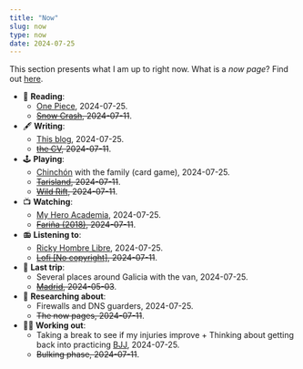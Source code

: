 ```yaml
---
title: "Now"
slug: now
type: now
date: 2024-07-25
---
```


 This section presents what I am up to right now. What is a *now page*? Find out [here](https://nownownow.com/about).

- 📘 **Reading**:  
    - [One Piece](https://onepiece.fandom.com/es/wiki/One_Piece_Wiki), 2024-07-25.
    - ~~[Snow Crash](https://en.wikipedia.org/wiki/Snow_Crash), 2024-07-11~~.
- 🖋️ **Writing**: 
    - [This blog](/), 2024-07-25.
    - ~~[the CV](/cv/), 2024-07-11~~.
- 🕹️ **Playing**: 
    - [Chinchón](https://en.wikipedia.org/wiki/Chinchón) with the family (card game), 2024-07-25.
    - ~~[Tarisland](https://tarisglobal.com/es/home.html), 2024-07-11~~.
    - ~~[Wild Rift](https://wildrift.leagueoflegends.com/), 2024-07-11~~.
- 📺 **Watching**: 
    - [My Hero Academia](https://www.imdb.com/title/tt5626028/), 2024-07-25.
    - ~~[Fariña (2018)](https://www.imdb.com/title/tt6970710/), 2024-07-11~~.
- 📻 **Listening to**: 
    - [Ricky Hombre Libre](https://open.spotify.com/intl-es/artist/50AzcLZDlz9QRnC0NiAFNG?si=tHC7MuiEQ8WMvC2w_wlavA), 2024-07-25.
    - ~~[Lofi \[No copyright\]](https://open.spotify.com/playlist/0g7MoJYEpZGNkqI2yYaVWo?si=832176abfde3461f), 2024-07-11~~.
- 🧳 **Last trip**: 
    - Several places around Galicia with the van, 2024-07-25.
    - ~~[Madrid](/posts/madrid-spring-2024/), 2024-05-03~~.
- 🧪 **Researching about**:
    - Firewalls and DNS guarders, 2024-07-25.
    - ~~The now pages, 2024-07-11~~.
- 🏋️‍♂️ **Working out**:
    - Taking a break to see if my injuries improve + Thinking about getting back into practicing [BJJ](https://en.wikipedia.org/wiki/Brazilian_jiu-jitsu), 2024-07-25.
    - ~~Bulking phase, 2024-07-11~~.
